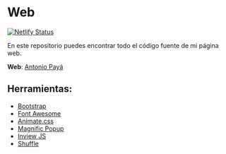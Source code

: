 # Web

[![Netlify Status](https://api.netlify.com/api/v1/badges/b4f1c45d-7302-4fdb-8a7a-748e54df4b13/deploy-status)](https://app.netlify.com/sites/antoniopg/deploys)

En este repositorio puedes encontrar todo el código fuente de mi página web.

**Web**: [Antonio Payá](https://www.santiagobouvier.com)

## Herramientas:

- <a href="http://getbootstrap.com/" target="_blank">Bootstrap</a>
- <a href="https://fortawesome.github.io/Font-Awesome/" target="_blank">Font Awesome</a>
- <a href="https://daneden.github.io/animate.css/" target="_blank">Animate.css</a>
- <a href="http://dimsemenov.com/plugins/magnific-popup/" target="_blank">Magnific Popup</a>
- <a href="https://github.com/protonet/jquery.inview" target="_blank">Inview JS</a>
- <a href="http://vestride.github.io/Shuffle/" target="_blank">Shuffle</a>
